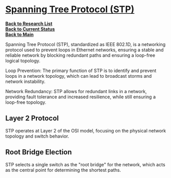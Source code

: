 # **[Spanning Tree Protocol (STP)](https://www.techtarget.com/searchnetworking/definition/spanning-tree-protocol)**

**[Back to Research List](../../../../../research_list.md)**\
**[Back to Current Status](../../../../../../a_status/current_tasks.md)**\
**[Back to Main](../../../../../../README.md)**

Spanning Tree Protocol (STP), standardized as IEEE 802.1D, is a networking protocol used to prevent loops in Ethernet networks, ensuring a stable and reliable network by blocking redundant paths and ensuring a loop-free logical topology.

Loop Prevention:
The primary function of STP is to identify and prevent loops in a network topology, which can lead to broadcast storms and network instability.

Network Redundancy:
STP allows for redundant links in a network, providing fault tolerance and increased resilience, while still ensuring a loop-free topology.

## Layer 2 Protocol

STP operates at Layer 2 of the OSI model, focusing on the physical network topology and switch behavior.

## Root Bridge Election

STP selects a single switch as the "root bridge" for the network, which acts as the central point for determining the shortest paths.
